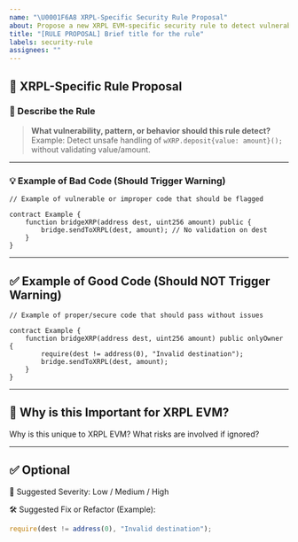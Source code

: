 ```yaml
---
name: "\U0001F6A8 XRPL-Specific Security Rule Proposal"
about: Propose a new XRPL EVM-specific security rule to detect vulnerabilities
title: "[RULE PROPOSAL] Brief title for the rule"
labels: security-rule
assignees: ""
---
```


## 🚨 XRPL-Specific Rule Proposal

### 📜 Describe the Rule

> **What vulnerability, pattern, or behavior should this rule detect?**  
> Example: Detect unsafe handling of `wXRP.deposit{value: amount}();` without validating value/amount.

---

### 💡 Example of Bad Code (Should Trigger Warning)

```solidity
// Example of vulnerable or improper code that should be flagged

contract Example {
    function bridgeXRP(address dest, uint256 amount) public {
        bridge.sendToXRPL(dest, amount); // No validation on dest
    }
}
```

---

## ✅ Example of Good Code (Should NOT Trigger Warning)

```solidity
// Example of proper/secure code that should pass without issues

contract Example {
    function bridgeXRP(address dest, uint256 amount) public onlyOwner {
        require(dest != address(0), "Invalid destination");
        bridge.sendToXRPL(dest, amount);
    }
}
```

---

## 🧭 Why is this Important for XRPL EVM?

Why is this unique to XRPL EVM? What risks are involved if ignored?

---

## ✅ Optional

🔴 Suggested Severity: Low / Medium / High

🛠 Suggested Fix or Refactor (Example):

```typescript
require(dest != address(0), "Invalid destination");
```
